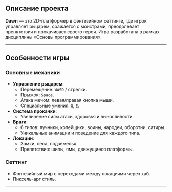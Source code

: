 ## Описание проекта
**Dawn** — это 2D-платформер в фэнтезийном сеттинге, где игрок управляет рыцарем, сражается с монстрами, преодолевает препятствия и прокачивает своего героя. Игра разработана в рамках дисциплины «Основы программирования».

---

## Особенности игры
### Основные механики
- **Управление рыцарем**:
  - Перемещение: `WASD` / стрелки.
  - Прыжок: `Space`.
  - Атака мечом: левая/правая кнопка мыши.
  - Специальные умения: `Q`, `E`.
- **Система прокачки**:
  - Увеличение силы атаки, здоровья и выносливости.
- **Враги**:
  - 6 типов: лучники, копейщики, воины, чародеи, оборотни, сатиры.
  - Уникальные анимации и поведение для каждого типа.
- **Локации**:
  - Замки, леса, подземелья.
  - Препятствия: шипы, ямы, движущиеся платформы.

### Сеттинг
- Фэнтезийный мир с переходами между локациями через хаб.
- Пиксель-арт стиль.

---
